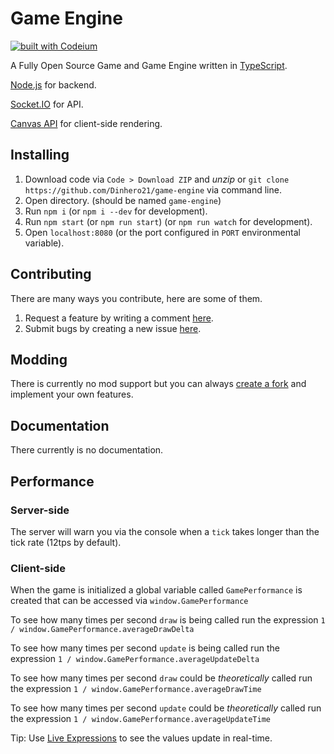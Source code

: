 # Game Engine

[![built with Codeium](https://codeium.com/badges/main)](https://codeium.com)

A Fully Open Source Game and Game Engine written in [TypeScript](https://typescriptlang.org/).

[Node.js](https://nodejs.org/) for backend.

[Socket.IO](https://socket.io/) for API.

[Canvas API](https://developer.mozilla.org/en-US/docs/Web/API/Canvas_API) for client-side rendering.

## Installing

1. Download code via `Code > Download ZIP` and *unzip* or `git clone https://github.com/Dinhero21/game-engine` via command line.
2. Open directory. (should be named `game-engine`)
3. Run `npm i` (or `npm i --dev` for development).
4. Run `npm start` (or `npm run start`) (or `npm run watch` for development).
5. Open `localhost:8080` (or the port configured in `PORT` environmental variable).

## Contributing

There are many ways you contribute, here are some of them.

1. Request a feature by writing a comment [here](https://github.com/Dinhero21/game-engine/issues/1).
2. Submit bugs by creating a new issue [here](https://github.com/Dinhero21/game-engine/issues/).

## Modding

There is currently no mod support but you can always [create a fork](https://github.com/Dinhero21/game-engine/fork) and implement your own features.

## Documentation

There currently is no documentation.

## Performance

### Server-side

The server will warn you via the console when a `tick` takes longer than the tick rate (12tps by default).

### Client-side

When the game is initialized a global variable called `GamePerformance` is created that can be accessed via `window.GamePerformance`

To see how many times per second `draw` is being called run the expression `1 / window.GamePerformance.averageDrawDelta`

To see how many times per second `update` is being called run the expression `1 / window.GamePerformance.averageUpdateDelta`

To see how many times per second `draw` could be *theoretically* called run the expression `1 / window.GamePerformance.averageDrawTime`

To see how many times per second `update` could be *theoretically* called run the expression `1 / window.GamePerformance.averageUpdateTime`

Tip: Use [Live Expressions](https://developer.chrome.com/docs/devtools/console/live-expressions/) to see the values update in real-time.
